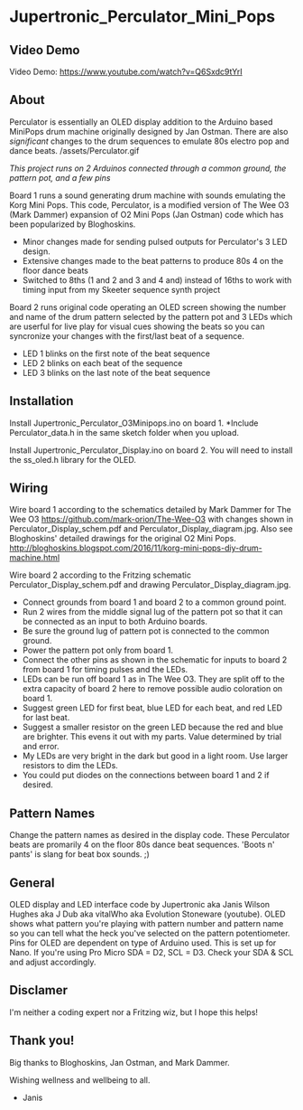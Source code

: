 # Jupertronic_Perculator_Mini_Pops
## Video Demo
Video Demo: https://www.youtube.com/watch?v=Q6Sxdc9tYrI

## About
Perculator is essentially an OLED display addition to the Arduino based MiniPops drum machine originally designed by Jan Ostman. 
There are also _significant_ changes to the drum sequences to emulate 80s electro pop and dance beats.
/assets/Perculator.gif

*This project runs on 2 Arduinos connected through a common ground, the pattern pot, and a few pins*

Board 1 runs a sound generating drum machine with sounds emulating the Korg Mini Pops. This code, Perculator, is a modified version of The Wee O3 (Mark Dammer) expansion of O2 Mini Pops (Jan Ostman) code which has been popularized by Bloghoskins.
  - Minor changes made for sending pulsed outputs for Perculator's 3 LED design.
  - Extensive changes made to the beat patterns to produce 80s 4 on the floor dance beats
  - Switched to 8ths (1 and 2 and 3 and 4 and) instead of 16ths to work with timing input from my Skeeter sequence synth project

Board 2 runs original code operating an OLED screen showing the number and name of the drum pattern selected by the pattern pot and 3 LEDs which are userful for live play for visual cues showing the beats so you can syncronize your changes with the first/last beat of a sequence.
  - LED 1 blinks on the first note of the beat sequence
  - LED 2 blinks on each beat of the sequence
  - LED 3 blinks on the last note of the beat sequence

## Installation
Install Jupertronic_Perculator_O3Minipops.ino on board 1. *Include Perculator_data.h in the same sketch folder when you upload.

Install Jupertronic_Perculator_Display.ino on board 2. You will need to install the ss_oled.h library for the OLED.


## Wiring
Wire board 1 according to the schematics detailed by Mark Dammer for The Wee O3 https://github.com/mark-orion/The-Wee-O3 with changes shown in Perculator_Display_schem.pdf and Perculator_Display_diagram.jpg.
Also see Bloghoskins' detailed drawings for the original O2 Mini Pops. http://bloghoskins.blogspot.com/2016/11/korg-mini-pops-diy-drum-machine.html

Wire board 2 according to the Fritzing schematic Perculator_Display_schem.pdf and drawing Perculator_Display_diagram.jpg.
  - Connect grounds from board 1 and board 2 to a common ground point.
  - Run 2 wires from the middle signal lug of the pattern pot so that it can be connected as an input to both Arduino boards. 
  - Be sure the ground lug of pattern pot is connected to the common ground. 
  - Power the pattern pot only from board 1. 
  - Connect the other pins as shown in the schematic for inputs to board 2 from board 1 for timing pulses and the LEDs.
  - LEDs can be run off board 1 as in The Wee O3. They are split off to the extra capacity of board 2 here to remove possible audio coloration on board 1.
  - Suggest green LED for first beat, blue LED for each beat, and red LED for last beat. 
  - Suggest a smaller resistor on the green LED because the red and blue are brighter. This evens it out with my parts. Value determined by trial and error. 
  - My LEDs are very bright in the dark but good in a light room. Use larger resistors to dim the LEDs.
  - You could put diodes on the connections between board 1 and 2 if desired.

## Pattern Names
Change the pattern names as desired in the display code. These Perculator beats are promarily 4 on the floor 80s dance beat sequences. 'Boots n' pants' is slang for beat box sounds. ;) 

## General

OLED display and LED interface code by Jupertronic aka Janis Wilson Hughes aka J Dub aka vitalWho aka Evolution Stoneware (youtube).
OLED shows what pattern you're playing with pattern number and pattern name so you can tell what the heck you've selected on the pattern potentiometer.
Pins for OLED are dependent on type of Arduino used. This is set up for Nano. If you're using Pro Micro SDA = D2, SCL = D3. Check your SDA & SCL and adjust accordingly.

## Disclamer
I'm neither a coding expert nor a Fritzing wiz, but I hope this helps!

## Thank you!
Big thanks to Bloghoskins, Jan Ostman, and Mark Dammer.

Wishing wellness and wellbeing to all.
- Janis
